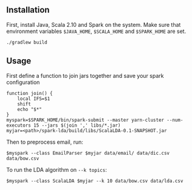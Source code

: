 

## Installation

First, install Java, Scala 2.10 and Spark on the system. Make sure that environment variables `$JAVA_HOME`, `$SCALA_HOME` and `$SPARK_HOME` are set.

```shell
./gradlew build
```

## Usage

First define a function to join jars together and save your spark configuration
```shell
function join() {
    local IFS=$1
    shift
    echo "$*"
}
myspark=$SPARK_HOME/bin/spark-submit --master yarn-cluster --num-executors 15 --jars $(join ',' libs/*.jar)
myjar=<path>/spark-lda/build/libs/ScalaLDA-0.1-SNAPSHOT.jar
```

Then to preprocess email, run:
```shell
$myspark --class EmailParser $myjar data/email/ data/dic.csv data/bow.csv
```

To run the LDA algorithm on `--k topics`:
```shell
$myspark --class ScalaLDA $myjar --k 10 data/bow.csv data/lda.csv
```
